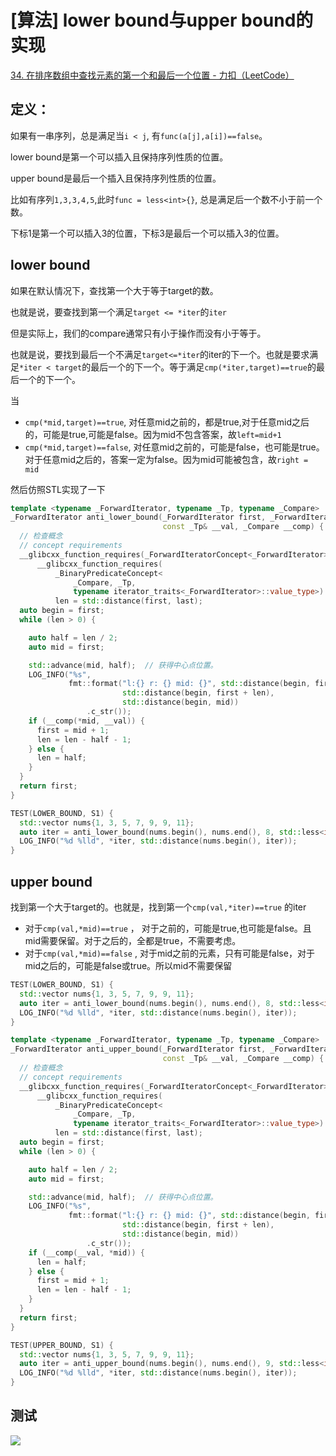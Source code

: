 # [算法] lower bound与upper bound的实现

[34. 在排序数组中查找元素的第一个和最后一个位置 - 力扣（LeetCode）](https://leetcode.cn/problems/find-first-and-last-position-of-element-in-sorted-array/description/?envType=study-plan-v2&envId=top-100-liked)

## 定义：

如果有一串序列，总是满足当`i < j`, 有`func(a[j],a[i])==false`。

lower bound是第一个可以插入且保持序列性质的位置。

upper bound是最后一个插入且保持序列性质的位置。

比如有序列`1,3,3,4,5`,此时`func = less<int>{}`, 总是满足后一个数不小于前一个数。

下标1是第一个可以插入3的位置，下标3是最后一个可以插入3的位置。

## lower bound

如果在默认情况下，查找第一个大于等于target的数。

也就是说，要查找到第一个满足`target <= *iter`的`iter`

但是实际上，我们的compare通常只有小于操作而没有小于等于。

也就是说，要找到最后一个不满足`target<=*iter`的iter的下一个。也就是要求满足`*iter < target`的最后一个的下一个。等于满足`cmp(*iter,target)==true`的最后一个的下一个。

当

- `cmp(*mid,target)==true`, 对任意mid之前的，都是true,对于任意mid之后的，可能是true,可能是false。因为mid不包含答案，故`left=mid+1`
- `cmp(*mid,target)==false`, 对任意mid之前的，可能是false，也可能是true。对于任意mid之后的，答案一定为false。因为mid可能被包含，故`right = mid`

然后仿照STL实现了一下

```cpp
template <typename _ForwardIterator, typename _Tp, typename _Compare>
_ForwardIterator anti_lower_bound(_ForwardIterator first, _ForwardIterator last,
                                  const _Tp& __val, _Compare __comp) {
  // 检查概念
  // concept requirements
  __glibcxx_function_requires(_ForwardIteratorConcept<_ForwardIterator>)
      __glibcxx_function_requires(
          _BinaryPredicateConcept<
              _Compare, _Tp,
              typename iterator_traits<_ForwardIterator>::value_type>) auto
          len = std::distance(first, last);
  auto begin = first;
  while (len > 0) {

    auto half = len / 2;
    auto mid = first;

    std::advance(mid, half);  // 获得中心点位置。
    LOG_INFO("%s",
             fmt::format("l:{} r: {} mid: {}", std::distance(begin, first),
                         std::distance(begin, first + len),
                         std::distance(begin, mid))
                 .c_str());
    if (__comp(*mid, __val)) {
      first = mid + 1;
      len = len - half - 1;
    } else {
      len = half;
    }
  }
  return first;
}

TEST(LOWER_BOUND, S1) {
  std::vector nums{1, 3, 5, 7, 9, 9, 11};
  auto iter = anti_lower_bound(nums.begin(), nums.end(), 8, std::less<int>{});
  LOG_INFO("%d %lld", *iter, std::distance(nums.begin(), iter));
}
```

## upper bound

找到第一个大于target的。也就是，找到第一个`cmp(val,*iter)==true` 的iter

- 对于`cmp(val,*mid)==true` ， 对于之前的，可能是true,也可能是false。且mid需要保留。对于之后的，全都是true，不需要考虑。
- 对于`cmp(val,*mid)==false` , 对于mid之前的元素，只有可能是false，对于mid之后的，可能是false或true。所以mid不需要保留

```cpp
TEST(LOWER_BOUND, S1) {
  std::vector nums{1, 3, 5, 7, 9, 9, 11};
  auto iter = anti_lower_bound(nums.begin(), nums.end(), 8, std::less<int>{});
  LOG_INFO("%d %lld", *iter, std::distance(nums.begin(), iter));
}

template <typename _ForwardIterator, typename _Tp, typename _Compare>
_ForwardIterator anti_upper_bound(_ForwardIterator first, _ForwardIterator last,
                                  const _Tp& __val, _Compare __comp) {
  // 检查概念
  // concept requirements
  __glibcxx_function_requires(_ForwardIteratorConcept<_ForwardIterator>)
      __glibcxx_function_requires(
          _BinaryPredicateConcept<
              _Compare, _Tp,
              typename iterator_traits<_ForwardIterator>::value_type>) auto
          len = std::distance(first, last);
  auto begin = first;
  while (len > 0) {

    auto half = len / 2;
    auto mid = first;

    std::advance(mid, half);  // 获得中心点位置。
    LOG_INFO("%s",
             fmt::format("l:{} r: {} mid: {}", std::distance(begin, first),
                         std::distance(begin, first + len),
                         std::distance(begin, mid))
                 .c_str());
    if (__comp(__val, *mid)) {
      len = half;
    } else {
      first = mid + 1;
      len = len - half - 1;
    }
  }
  return first;
}

TEST(UPPER_BOUND, S1) {
  std::vector nums{1, 3, 5, 7, 9, 9, 11};
  auto iter = anti_upper_bound(nums.begin(), nums.end(), 9, std::less<int>{});
  LOG_INFO("%d %lld", *iter, std::distance(nums.begin(), iter));
}
```

## 测试





![](https://antio2-1258695065.cos.ap-chengdu.myqcloud.com/img/blog20231107212913.png)

